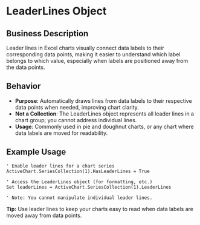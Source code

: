 # LeaderLines Object

## Business Description
Leader lines in Excel charts visually connect data labels to their corresponding data points, making it easier to understand which label belongs to which value, especially when labels are positioned away from the data points.

## Behavior
- **Purpose**: Automatically draws lines from data labels to their respective data points when needed, improving chart clarity.
- **Not a Collection**: The LeaderLines object represents all leader lines in a chart group; you cannot address individual lines.
- **Usage**: Commonly used in pie and doughnut charts, or any chart where data labels are moved for readability.

## Example Usage
```vba
' Enable leader lines for a chart series
ActiveChart.SeriesCollection(1).HasLeaderLines = True

' Access the LeaderLines object (for formatting, etc.)
Set leaderLines = ActiveChart.SeriesCollection(1).LeaderLines

' Note: You cannot manipulate individual leader lines.
```

**Tip:** Use leader lines to keep your charts easy to read when data labels are moved away from data points.

